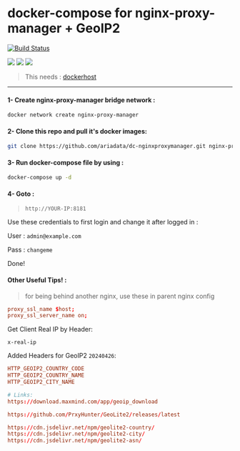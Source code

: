 # docker-compose for nginx-proxy-manager + GeoIP2
[![Build Status](https://raw.githubusercontent.com/ariadata/ariadata-files/main/public-assets/images/ariadata_logo.png)](https://ariadata.co)

![](https://img.shields.io/github/stars/ariadata/dc-nginxproxymanager.svg)
![](https://img.shields.io/github/watchers/ariadata/dc-nginxproxymanager.svg)
![](https://img.shields.io/github/forks/ariadata/dc-nginxproxymanager.svg)

> This needs : [dockerhost](https://github.com/ariadata/dockerhost-sh)
---
#### 1- Create nginx-proxy-manager bridge network :
```sh
docker network create nginx-proxy-manager
```
#### 2- Clone this repo and pull it's docker images:
```sh
git clone https://github.com/ariadata/dc-nginxproxymanager.git nginx-proxy-manager && cd nginx-proxy-manager && rm -rf .git && docker-compose pull
```
#### 3- Run docker-compose file by using :
```sh
docker-compose up -d
```
#### 4- Goto : 
>  `http://YOUR-IP:8181`
>  
Use these credentials to first login and change it after logged in :

User : `admin@example.com`

Pass : `changeme`

Done!

#### Other Useful Tips! :
> for being behind another nginx, use these in parent nginx config
```conf
proxy_ssl_name $host;
proxy_ssl_server_name on;
```

Get Client Real IP by Header:
```
x-real-ip
```

Added Headers for GeoIP2 `20240426`:
```conf
HTTP_GEOIP2_COUNTRY_CODE
HTTP_GEOIP2_COUNTRY_NAME
HTTP_GEOIP2_CITY_NAME

# Links:
https://download.maxmind.com/app/geoip_download

https://github.com/PrxyHunter/GeoLite2/releases/latest

https://cdn.jsdelivr.net/npm/geolite2-country/
https://cdn.jsdelivr.net/npm/geolite2-city/
https://cdn.jsdelivr.net/npm/geolite2-asn/

```
